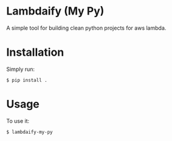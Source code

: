 # Lambdaify (My Py)

A simple tool for building clean python projects for aws lambda.


# Installation

Simply run:

    $ pip install .


# Usage

To use it:

    $ lambdaify-my-py
    